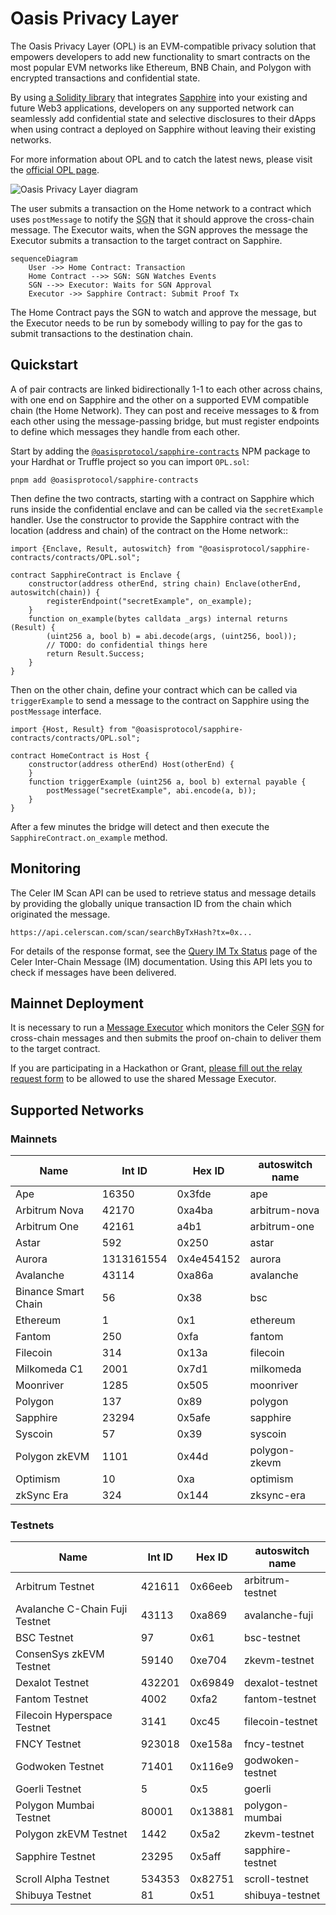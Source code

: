 # Oasis Privacy Layer

The Oasis Privacy Layer (OPL) is an EVM-compatible privacy solution that
empowers developers to add new functionality to smart contracts on the most
popular EVM networks like Ethereum, BNB Chain, and Polygon with encrypted
transactions and confidential state.

By using [a Solidity library](https://github.com/oasisprotocol/sapphire-paratime/tree/main/contracts/contracts/opl)
that integrates [Sapphire](https://oasisprotocol.org/sapphire) into your
existing and future Web3 applications, developers on any supported network can
seamlessly add confidential state and selective disclosures to their dApps when
using contract a deployed on Sapphire without leaving their existing networks.

For more information about OPL and to catch the latest news, please visit the
[official OPL page](https://oasisprotocol.org/opl).

![Oasis Privacy Layer diagram](../images/opl/privacy-layer-diagram.png)

The user submits a transaction on the Home network to a contract which uses
`postMessage` to notify the <abbr title="State Guardian Network">SGN</abbr>
that it should approve the cross-chain message. The Executor waits, when the SGN
approves the message the Executor submits a transaction to the target contract
on Sapphire.

```mermaid
sequenceDiagram
    User ->> Home Contract: Transaction
    Home Contract -->> SGN: SGN Watches Events
    SGN -->> Executor: Waits for SGN Approval
    Executor ->> Sapphire Contract: Submit Proof Tx
```

The Home Contract pays the SGN to watch and approve the message, but the
Executor needs to be run by somebody willing to pay for the gas to submit
transactions to the destination chain.

## Quickstart

A of pair contracts are linked bidirectionally 1-1 to each other across chains,
with one end on Sapphire and the other on a supported EVM compatible chain (the
Home Network). They can post and receive messages to & from each other using the
message-passing bridge, but must register endpoints to define which messages
they handle from each other.

Start by adding the [`@oasisprotocol/sapphire-contracts`](http://npmjs.com/package/@oasisprotocol/sapphire-contracts) NPM package to your Hardhat or Truffle project so you can import `OPL.sol`:

    pnpm add @oasisprotocol/sapphire-contracts

Then define the two contracts, starting with a contract on Sapphire which runs
inside the confidential enclave and can be called via the `secretExample`
handler. Use the constructor to provide the Sapphire contract with the location
(address and chain) of the contract on the Home network::

```solidity
import {Enclave, Result, autoswitch} from "@oasisprotocol/sapphire-contracts/contracts/OPL.sol";

contract SapphireContract is Enclave {
    constructor(address otherEnd, string chain) Enclave(otherEnd, autoswitch(chain)) {
        registerEndpoint("secretExample", on_example);
    }
    function on_example(bytes calldata _args) internal returns (Result) {
        (uint256 a, bool b) = abi.decode(args, (uint256, bool));
        // TODO: do confidential things here
        return Result.Success;
    }
}
```

Then on the other chain, define your contract which can be called via
`triggerExample` to send a message to the contract on Sapphire using the
`postMessage` interface.

```solidity
import {Host, Result} from "@oasisprotocol/sapphire-contracts/contracts/OPL.sol";

contract HomeContract is Host {
    constructor(address otherEnd) Host(otherEnd) {
    }
    function triggerExample (uint256 a, bool b) external payable {
        postMessage("secretExample", abi.encode(a, b));
    }
}
```

After a few minutes the bridge will detect and then execute the `SapphireContract.on_example` method.

## Monitoring

The Celer IM Scan API can be used to retrieve status and message details by
providing the globally unique transaction ID from the chain which originated the
message.

    https://api.celerscan.com/scan/searchByTxHash?tx=0x...

For details of the response format, see the [Query IM Tx Status](https://im-docs.celer.network/developer/development-guide/query-im-tx-status) page of the Celer Inter-Chain Message (IM) documentation. Using this API lets you to check if messages have been delivered.

## Mainnet Deployment

It is necessary to run a [Message Executor](https://im-docs.celer.network/developer/development-guide/message-executor)
which monitors the Celer <abbr title="State Guardian Network">SGN</abbr> for
cross-chain messages and then submits the proof on-chain to deliver them to the
target contract.

If you are participating in a Hackathon or Grant, [please fill out the relay
request form](https://form.typeform.com/to/RsiUR9Xz) to be allowed to use the
shared Message Executor.

## Supported Networks

### Mainnets

| Name | Int ID | Hex ID | autoswitch name |
| - | - | - | - |
| Ape | 16350 | 0x3fde | ape |
| Arbitrum Nova | 42170 | 0xa4ba | arbitrum-nova |
| Arbitrum One | 42161 | a4b1 | arbitrum-one |
| Astar | 592 | 0x250 | astar |
| Aurora | 1313161554 | 0x4e454152 | aurora |
| Avalanche | 43114 | 0xa86a | avalanche |
| Binance Smart Chain | 56 | 0x38 | bsc |
| Ethereum | 1 | 0x1 | ethereum |
| Fantom | 250 | 0xfa | fantom |
| Filecoin | 314 | 0x13a | filecoin |
| Milkomeda C1 | 2001 | 0x7d1 | milkomeda |
| Moonriver | 1285 | 0x505 | moonriver |
| Polygon | 137 | 0x89 | polygon |
| Sapphire | 23294 | 0x5afe | sapphire |
| Syscoin | 57 | 0x39 | syscoin |
| Polygon zkEVM | 1101 | 0x44d | polygon-zkevm |
| Optimism | 10 | 0xa | optimism |
| zkSync Era | 324 | 0x144 | zksync-era |

### Testnets

| Name | Int ID | Hex ID | autoswitch name |
| - | - | - | - |
| Arbitrum Testnet | 421611 | 0x66eeb | arbitrum-testnet |
| Avalanche C-Chain Fuji Testnet | 43113 | 0xa869 | avalanche-fuji |
| BSC Testnet | 97 | 0x61 | bsc-testnet |
| ConsenSys zkEVM Testnet | 59140 | 0xe704 | zkevm-testnet |
| Dexalot Testnet | 432201 | 0x69849 | dexalot-testnet |
| Fantom Testnet | 4002 | 0xfa2 | fantom-testnet |
| Filecoin Hyperspace Testnet | 3141 | 0xc45 | filecoin-testnet |
| FNCY Testnet | 923018 | 0xe158a | fncy-testnet |
| Godwoken Testnet | 71401 | 0x116e9 | godwoken-testnet |
| Goerli Testnet | 5 | 0x5 | goerli |
| Polygon Mumbai Testnet | 80001 | 0x13881 | polygon-mumbai |
| Polygon zkEVM Testnet | 1442 | 0x5a2 | zkevm-testnet |
| Sapphire Testnet | 23295 | 0x5aff | sapphire-testnet |
| Scroll Alpha Testnet | 534353 | 0x82751 | scroll-testnet |
| Shibuya Testnet | 81 | 0x51 | shibuya-testnet |
